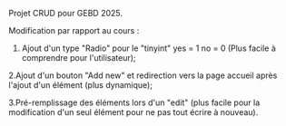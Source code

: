 Projet CRUD pour GEBD 2025.

Modification par rapport au cours :

1. Ajout d'un type "Radio" pour le "tinyint" yes = 1 no = 0 (Plus facile à comprendre pour l'utilisateur);

2.Ajout d'un bouton "Add new" et redirection vers la page accueil après l'ajout d'un élément (plus dynamique);

3.Pré-remplissage des éléments lors d'un "edit" (plus facile pour la modification d'un seul élément pour ne pas tout écrire à nouveau).


